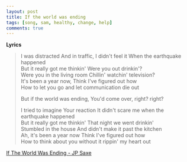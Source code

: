 ```yaml
---
layout: post
title: If the world was ending
tags: [song, sam, healthy, change, help]
comments: true
---
```

__Lyrics__
>
> I was distracted And in traffic, I didn't feel it When the earthquake happened  
> But it really got me thinkin' Were you out drinkin'?  
> Were you in the living room Chillin' watchin' television?  
> It's been a year now, Think I've figured out how  
> How to let you go and let communication die out  
>  
> But if the world was ending, You'd come over, right? right?  
>  
> I tried to imagine Your reaction It didn't scare me when the earthquake happened  
> But it really got me thinkin' That night we went drinkin'  
> Stumbled in the house And didn't make it past the kitchen  
> Ah, it's been a year now Think I've figured out how  
> How to think about you without it rippin' my heart out  

<a href="https://youtu.be/c6Ddco9LHZA/" target="_blank">If The World Was Ending - JP Saxe</a>